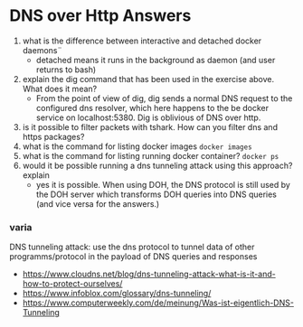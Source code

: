 # DNS over Http Answers

1. what is the difference between interactive and detached docker daemons¨
    - detached means it runs in the background as daemon (and user returns to bash)
2. explain the dig command that has been used in the exercise above. What does it mean?
    - From the point of view of dig, dig sends a normal DNS request to the configured dns resolver, which here happens to the be docker service on localhost:5380. Dig is oblivious of DNS over http. 
3. is it possible to filter packets with tshark. How can you filter dns and https packages?
4. what is the command for listing docker images
    `docker images`
5. what is the command for listing running docker container?
     `docker ps`
6. would it be possible running a dns tunneling attack using this approach? explain
    - yes it is possible. When using DOH, the DNS protocol is still used by the DOH server which transforms DOH queries into DNS queries (and vice versa for the answers.)


### varia
DNS tunneling attack: use the dns protocol to tunnel data of other programms/protocol in the payload of DNS queries and responses
- https://www.cloudns.net/blog/dns-tunneling-attack-what-is-it-and-how-to-protect-ourselves/ 
- https://www.infoblox.com/glossary/dns-tunneling/
- https://www.computerweekly.com/de/meinung/Was-ist-eigentlich-DNS-Tunneling